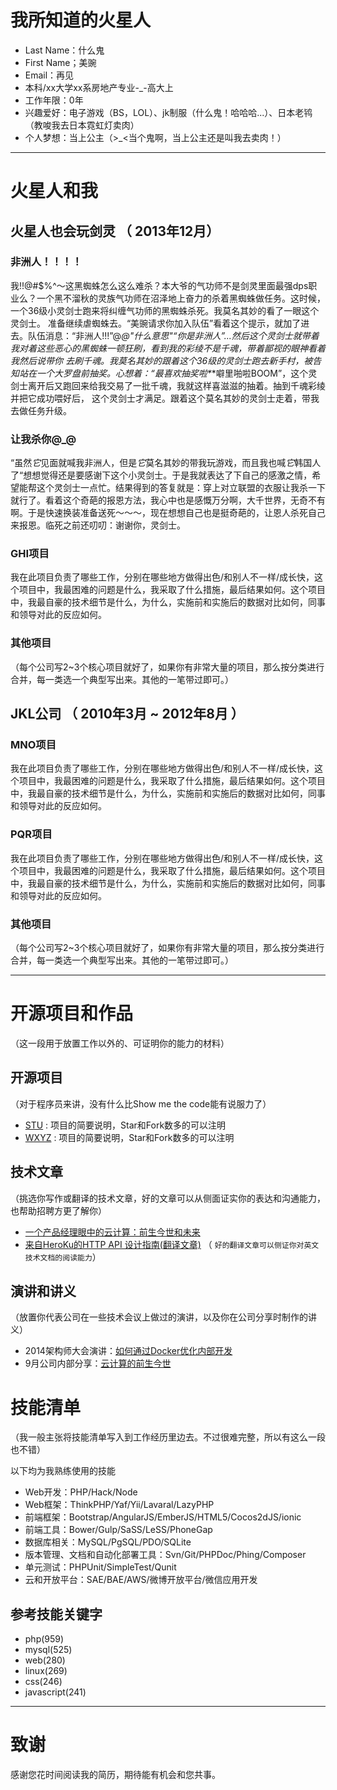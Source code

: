# 我所知道的火星人

 - Last Name：什么鬼
 - First Name；美豌
 - Email：再见
 - 本科/xx大学xx系房地产专业-_-高大上 
 - 工作年限：0年
 - 兴趣爱好：电子游戏（BS，LOL）、jk制服（什么鬼！哈哈哈...）、日本老鸨（教唆我去日本霓虹灯卖肉）
 - 个人梦想：当上公主（>_<当个鬼啊，当上公主还是叫我去卖肉！）

---

# 火星人和我

## 火星人也会玩剑灵 （ 2013年12月）

###  非洲人！！！！
我!!@#$%^～这黑蜘蛛怎么这么难杀？本大爷的气功师不是剑灵里面最强dps职业么？一个黑不溜秋的灵族气功师在沼泽地上奋力的杀着黑蜘蛛做任务。这时候，一个36级小灵剑士跑来将纠缠气功师的黑蜘蛛杀死。我莫名其妙的看了一眼这个灵剑士。
准备继续虐蜘蛛去。“美豌请求你加入队伍”看着这个提示，就加了进去。队伍消息：“非洲人!!!”@_@"什么意思"“你是非洲人”...然后这个灵剑士就带着我对着这些恶心的黑蜘蛛一顿狂刷，看到我的彩绫不是千魂，带着鄙视的眼神看着我然后说带你
去刷千魂。我莫名其妙的跟着这个36级的灵剑士跑去新手村，被告知站在一个大罗盘前抽奖。心想着：“最喜欢抽奖啦*_*噼里啪啦BOOM”，这个灵剑士离开后又跑回来给我交易了一批千魂，我就这样喜滋滋的抽着。抽到千魂彩绫并把它成功喂好后，
这个灵剑士才满足。跟着这个莫名其妙的灵剑士走着，带我去做任务升级。

###  让我杀你@_@
“虽然*它*见面就喊我非洲人，但是*它*莫名其妙的带我玩游戏，而且我也喊*它*韩国人了“想想觉得还是要感谢下这个小灵剑士。于是我就表达了下自己的感激之情，希望能帮这个灵剑士一点忙。结果得到的答复就是：穿上对立联盟的衣服让我杀一下
就行了。看着这个奇葩的报恩方法，我心中也是感慨万分啊，大千世界，无奇不有啊。于是快速换装准备送死～～～，现在想想自己也是挺奇葩的，让恩人杀死自己来报恩。临死之前还叨叨：谢谢你，灵剑士。


### GHI项目 
我在此项目负责了哪些工作，分别在哪些地方做得出色/和别人不一样/成长快，这个项目中，我最困难的问题是什么，我采取了什么措施，最后结果如何。这个项目中，我最自豪的技术细节是什么，为什么，实施前和实施后的数据对比如何，同事和领导对此的反应如何。


### 其他项目

（每个公司写2~3个核心项目就好了，如果你有非常大量的项目，那么按分类进行合并，每一类选一个典型写出来。其他的一笔带过即可。）

 
## JKL公司 （ 2010年3月 ~ 2012年8月 ）

### MNO项目 
我在此项目负责了哪些工作，分别在哪些地方做得出色/和别人不一样/成长快，这个项目中，我最困难的问题是什么，我采取了什么措施，最后结果如何。这个项目中，我最自豪的技术细节是什么，为什么，实施前和实施后的数据对比如何，同事和领导对此的反应如何。


### PQR项目 
我在此项目负责了哪些工作，分别在哪些地方做得出色/和别人不一样/成长快，这个项目中，我最困难的问题是什么，我采取了什么措施，最后结果如何。这个项目中，我最自豪的技术细节是什么，为什么，实施前和实施后的数据对比如何，同事和领导对此的反应如何。


### 其他项目

（每个公司写2~3个核心项目就好了，如果你有非常大量的项目，那么按分类进行合并，每一类选一个典型写出来。其他的一笔带过即可。）

---

# 开源项目和作品
（这一段用于放置工作以外的、可证明你的能力的材料）

## 开源项目
（对于程序员来讲，没有什么比Show me the code能有说服力了）

 - [STU](http://github.com/yourname/projectname) : 项目的简要说明，Star和Fork数多的可以注明
 - [WXYZ](http://github.com/yourname/projectname) : 项目的简要说明，Star和Fork数多的可以注明

## 技术文章
（挑选你写作或翻译的技术文章，好的文章可以从侧面证实你的表达和沟通能力，也帮助招聘方更了解你）

- [一个产品经理眼中的云计算：前生今世和未来](http://get.jobdeer.com/706.get)
- [来自HeroKu的HTTP API 设计指南(翻译文章)](http://get.jobdeer.com/343.get) （ ```好的翻译文章可以侧证你对英文技术文档的阅读能力```）

## 演讲和讲义
（放置你代表公司在一些技术会议上做过的演讲，以及你在公司分享时制作的讲义）

  - 2014架构师大会演讲：[如何通过Docker优化内部开发](http://jobdeer.com)
 - 9月公司内部分享：[云计算的前生今世](http://jobdeer.com)

# 技能清单
（我一般主张将技能清单写入到工作经历里边去。不过很难完整，所以有这么一段也不错）

以下均为我熟练使用的技能

- Web开发：PHP/Hack/Node
- Web框架：ThinkPHP/Yaf/Yii/Lavaral/LazyPHP
- 前端框架：Bootstrap/AngularJS/EmberJS/HTML5/Cocos2dJS/ionic
- 前端工具：Bower/Gulp/SaSS/LeSS/PhoneGap
- 数据库相关：MySQL/PgSQL/PDO/SQLite
- 版本管理、文档和自动化部署工具：Svn/Git/PHPDoc/Phing/Composer
- 单元测试：PHPUnit/SimpleTest/Qunit
- 云和开放平台：SAE/BAE/AWS/微博开放平台/微信应用开发

## 参考技能关键字

- php(959)
- mysql(525)
- web(280)
- linux(269)
- css(246)
- javascript(241)




---

# 致谢
感谢您花时间阅读我的简历，期待能有机会和您共事。
